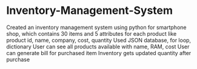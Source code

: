 # Inventory-Management-System
Created an inventory management system using python for smartphone shop, which contains 30 items and 5 attributes for each product like product id, name, company, cost, quantity 
Used JSON database, for loop, dictionary 
User can see all products available with name, RAM, cost 
User can generate bill for purchased item 
Inventory gets updated quantity after purchase
